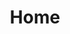 ---
home: true
title: Home
heroImage: /images/purity-logo.png
actions:
  - text: How to Install
    link: ./guide/installation
    type: primary
  - text: What is Purity
    link: ./introduction
    type: secondary
  - text: Community
    link: https://github.com/abbasudo/laravel-purity/discussions
    type: secondary

features:
  - title: Simplicity
    details: Purity's emphasis is on simplicity and ease of use.
  - title: Rename and Restrict
    details: Elegantly customize and control queryable fields with ease.
  - title: Predefined Methods
    details: Purity offers 20+ filtering methods to refine your queries.
  - title: Relation Friendly
    details: Filter and sort through columns in related models.
  - title: Livewire Support
    details: Purity integrates with Laravel Livewire.
  - title: Multi-column Friendly
    details: Filter and sort data by multiple columns with ease.


footer: MIT Licensed | Copyright © 2021-present Laravel Purity Community
---